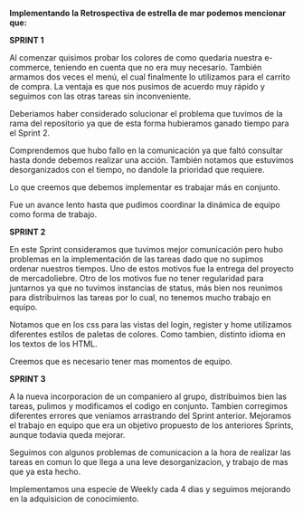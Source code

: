 
**Implementando la Retrospectiva de estrella de mar podemos mencionar que:**

 **SPRINT 1** 

Al comenzar quisimos probar los colores de como quedaria nuestra e-commerce, teniendo en cuenta que no era muy necesario.
También armamos dos veces el menú, el cual finalmente lo utilizamos para el carrito de compra. 
La ventaja es que nos pusimos de acuerdo muy rápido y seguimos con las otras tareas sin inconveniente. 

Deberiamos haber considerado solucionar el problema que tuvimos de la rama del repositorio ya que de esta forma hubieramos ganado tiempo para el Sprint 2.

Comprendemos que hubo fallo en la comunicación ya que faltó consultar hasta donde debemos realizar una acción.
También notamos que estuvimos desorganizados con el tiempo, no dandole la prioridad que requiere.

Lo que creemos que debemos implementar es trabajar más en conjunto.

Fue un avance lento hasta que pudimos coordinar la dinámica de equipo como forma de trabajo.
 
 **SPRINT 2** 
 
En este Sprint consideramos que tuvimos mejor comunicación pero hubo problemas en la implementación de las tareas dado que no supimos ordenar nuestros tiempos. Uno de estos motivos fue la entrega del proyecto de mercadoliebre.
Otro de los motivos fue no tener regularidad para juntarnos ya que no tuvimos instancias de status, más bien nos reunimos para distribuirnos las tareas por lo cual, no tenemos mucho trabajo en equipo.

Notamos que en los css para las vistas del login, register y home utilizamos diferentes estilos de paletas de colores. Como tambien, distinto idioma en los textos de los HTML.

Creemos que es necesario tener mas momentos de equipo.

 **SPRINT 3** 

A la nueva incorporacion de un companiero al grupo, distribuimos bien las tareas, pulimos y modificamos el codigo en conjunto. Tambien corregimos diferentes errores que veniamos arrastrando del Sprint anterior. 
Mejoramos el trabajo en equipo que era un objetivo propuesto de los anteriores Sprints, aunque todavia queda mejorar. 

Seguimos con algunos problemas de comunicacion a la hora de realizar las tareas en comun lo que llega a una leve desorganizacion, y trabajo de mas que ya esta hecho.

Implementamos una especie de Weekly cada 4 dias y seguimos mejorando en la adquisicion de conocimiento.
